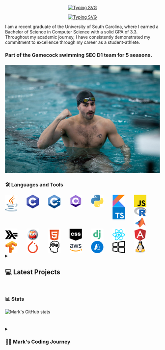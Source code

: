 <div align="center">
  <p>
    <a href="https://git.io/typing-svg"><img src="https://readme-typing-svg.demolab.com?font=Fira+Code&size=30&pause=1000&color=F70C0E&center=true&repeat=false&random=false&width=435&lines=Mark+Shperkin" alt="Typing SVG" /></a>
  </p>
  
  <p>
<a href="https://git.io/typing-svg"><img src="https://readme-typing-svg.demolab.com?font=Fira+Code&pause=1000&color=F70000&center=true&random=false&width=435&lines=Student-Athlete;Computer+Science;Passionate+developer+from+Israel" alt="Typing SVG" /></a>
  </p>
</div>

I am a recent graduate of the University of South Carolina, where I earned a Bachelor of Science in Computer Science with a solid GPA of 3.3. Throughout my academic journey, I have consistently demonstrated my commitment to excellence through my career as a student-athlete.

<h3>Part of the Gamecock swimming SEC D1 team for 5 seasons.<h3>

<div id="header" align="center">
<img src="swimming.jpg" width="900"/>
</div>

### :hammer_and_wrench: Languages and Tools

<img align="left" alt="Java" width="40px" style="padding-right:30px;" src="/icons/java-programming-language-icon.svg"/>
<img align="left" alt="C" width="40px" style="padding-right:30px;" src="/icons/c-program-icon.svg" />
<img align="left" alt="C++" width="40px" style="padding-right:30px;" src="/icons/c-plus-plus-programming-language-icon.svg" />
<img align="left" alt="C#" width="40px" style="padding-right:30px;" src="/icons/c-sharp-programming-language-icon.svg" />
<img align="left" alt="Python" width="40px" style="padding-right:30px;" src="/icons/python-programming-language-icon.svg" />
<img align="left" alt="Kotlin" width="40px" style="padding-right:30px;" src="/icons/kotlin-programming-language-icon.svg" />
<img align="left" alt="JavaScript" width="40px" style="padding-right:30px;" src="/icons/javascript-programming-language-icon.svg" />
<img align="left" alt="TypeScript" width="40px" style="padding-right:30px;" src="/icons/typescript-programming-language-icon.svg" />
<img align="left" alt="R" width="40px" style="padding-right:30px;" src="/icons/r-programming-language-icon.svg" />
<img align="left" alt="MATLAB" width="40px" style="padding-right:30px;" src="/icons/matlab-svgrepo-com.svg" />
<img align="left" alt="Haskell" width="40px" style="padding-right:30px;" src="/icons/haskell-svgrepo-com.svg" />
<img align="left" alt="Prolog" width="40px" style="padding-right:30px;" src="/icons/prolog-svgrepo-com (1).svg" />
<img align="left" alt="HTML" width="40px" style="padding-right:30px;" src="/icons/html-5-svgrepo-com.svg" />
<img align="left" alt="CSS" width="40px" style="padding-right:30px;" src="/icons/css-svgrepo-com.svg" />
<img align="left" alt="Django" width="40px" style="padding-right:30px;" src="/icons/django-svgrepo-com.svg" />
<img align="left" alt="React" width="40px" style="padding-right:30px;" src="/icons//react-svgrepo-com.svg" />
<img align="left" alt="Angular" width="40px" style="padding-right:30px;" src="/icons/angular-icon-svgrepo-com.svg" />
<img align="left" alt="TensorFlow" width="40px" style="padding-right:30px;" src="/icons/tensorflow-svgrepo-com.svg" />
<img align="left" alt="PyTorch" width="40px" style="padding-right:30px;" src="/icons/pytorch-svgrepo-com.svg" />
<img align="left" alt="NLP" width="40px" style="padding-right:30px;" src="/icons/nlp-neurolinguistic-programation-svgrepo-com.svg" />
<img align="left" alt="AWS" width="40px" style="padding-right:30px;" src="/icons/aws-svgrepo-com.svg" />
<img align="left" alt="Azure" width="40px" style="padding-right:30px;" src="/icons/azure-v2-svgrepo-com.svg" />
<img align="left" alt="Windows" width="40px" style="padding-right:30px;" src="/icons/windows-svgrepo-com.svg" />
<img align="left" alt="Linux" width="40px" style="padding-right:30px;" src="/icons/linux-tux-svgrepo-com.svg" />

#

<!-- BEGIN PROJECTS-CARDS -->

<details> 
  <summary><h2></>💻 Latest Projects</h2></summary>

  <h3>Connect Four AI Agent</h3>
  <p align="left">
    AI agent that plays the Connect Four game using a minimax algorithm with alpha-beta pruning.
  </p>
  <p align="left">
    <a href="https://github.com/markshperkin/Game-AI">View Project</a>
  </p>
  
#

  <h3>Backgammon AI Agent</h3>
  <p align="left">
    Rule-based chatbot integrated with an AI agent that plays backgammon using the MinMax search method.
  </p>
  <p align="left">
    <em>This project is still in progress.</em>
  </p>
  <p align="left">
    <a href="https://github.com/markshperkin/CSCE580-MarkShperkin-repo">View Project</a>
  </p>

#

  <h3>Android Applications</h3>
  <ul>
    <li>
      <strong><a href="https://github.com/markshperkin/location">Location:</a></strong> Mobile application designed to retrieve user location and display it on a Google Map interface using Google Maps API key.
    </li>
    <li>
      <strong><a href="https://github.com/markshperkin/CameraXApp">CameraXApp:</a></strong> Mobile application enabling users to capture photos and videos, with additional photo editing capabilities.
    </li>
    <li>
      <strong><a href="https://github.com/markshperkin/MiniPaint">MiniPaint:</a></strong> Mobile application allowing users to express creativity through drawing, equipped with diverse drawing tools.
    </li>
    <li>
      <strong><a href="https://github.com/markshperkin/Sensor-Game-Application">Sensor-Game-Application:</a></strong> Mobile application offering users an engaging gaming experience utilizing the device's built-in sensors.
    </li>
  </ul>

#

  <a href="https://github.com/markshperkin?tab=repositories"><img alt="All Repositories" title="All Repositories" src="https://custom-icon-badges.demolab.com/badge/-Click%20Here%20For%20All%20My%20Repos-1F222E?style=for-the-badge&logoColor=white&logo=repo"/></a>
</details>

<!-- END PROJECTS-CARDS -->




#

### 📊 Stats

![Mark's GitHub stats](https://github-readme-stats.vercel.app/api?username=markshperkin&show_icons=true&theme=gruvbox)

<!-- ![GitHub Streak](https://streak-stats.demolab.com?user=ForrestKnight&theme=gruvbox&border_radius=4.5) -->

#

<details>
 <summary><h3>👨‍💻 Mark's Coding Journey</h3></summary>
<h2>Blossoming Passion and the Thrill of the Challenge:</h2>

My passion for coding blossomed at the University of South Carolina, where I was constantly challenged and inspired by a supportive community. One of the most rewarding aspects of my coding journey has been the immense satisfaction that comes from solving coding problems. It is about cracking a complex puzzle or finally reaching the summit after a challenging climb. The initial frustration of grappling with a problem, followed by the "aha!" moment when the solution clicks into place, is a uniquely exhilarating experience.

<h2>Fueled by Accomplishment:</h2>

This sense of accomplishment fuels my motivation to tackle even more intricate challenges. It's a continuous learning process, where every solved problem opens the door to new possibilities and ignites a desire to explore further. The joy of problem-solving is what truly fuels my passion for coding and propels me forward on this exciting journey.

<h2>Embracing the Real World:</h2>

Graduation marks a transition from the structured learning environment to the dynamic world of professional development. While the curriculum and specific problem sets may change, the thrill of problem-solving and the satisfaction it brings remain constant. I'm eager to test my skills in real-world scenarios, tackling complex problems that impact businesses and communities. The prospect of collaborating with experienced developers and contributing solutions that address tangible challenges is incredibly exciting. I'm confident that the foundation I built at USC, coupled with the continuous learning spirit fostered by the coding community, will equip me to navigate these new challenges and experience the profound satisfaction that comes with making a real-world impact through code.

  

